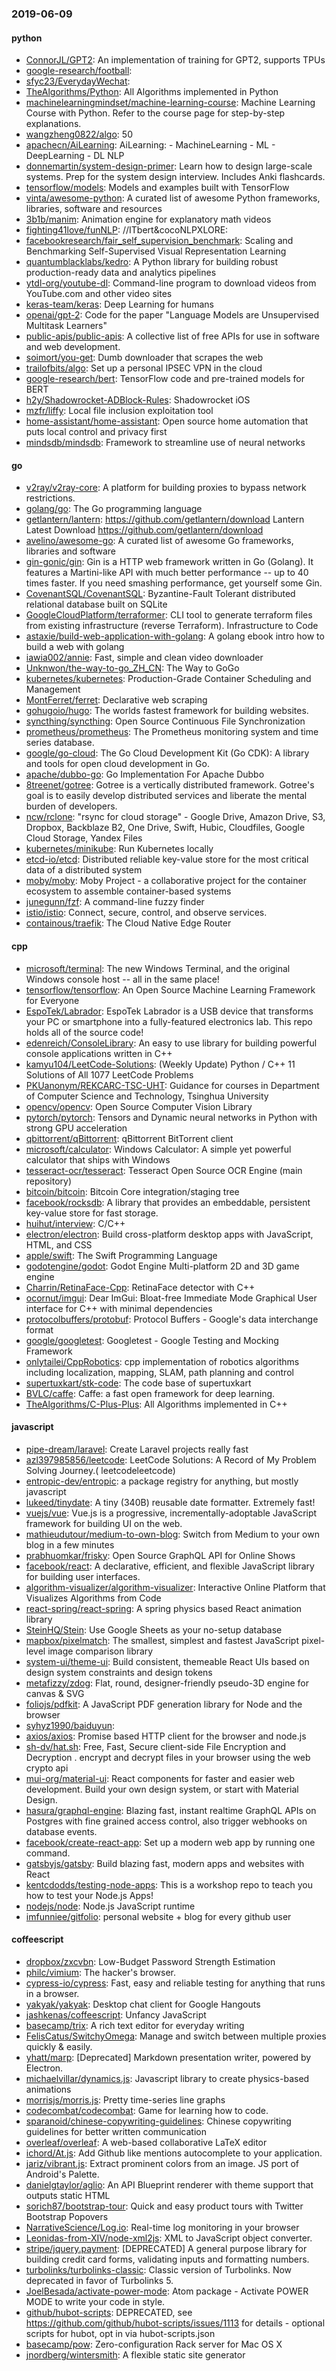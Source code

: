 ### 2019-06-09

#### python
* [ConnorJL/GPT2](https://github.com/ConnorJL/GPT2): An implementation of training for GPT2, supports TPUs
* [google-research/football](https://github.com/google-research/football): 
* [sfyc23/EverydayWechat](https://github.com/sfyc23/EverydayWechat): 
* [TheAlgorithms/Python](https://github.com/TheAlgorithms/Python): All Algorithms implemented in Python
* [machinelearningmindset/machine-learning-course](https://github.com/machinelearningmindset/machine-learning-course):  Machine Learning Course with Python. Refer to the course page for step-by-step explanations.
* [wangzheng0822/algo](https://github.com/wangzheng0822/algo): 50
* [apachecn/AiLearning](https://github.com/apachecn/AiLearning): AiLearning:  - MachineLearning - ML - DeepLearning - DL NLP
* [donnemartin/system-design-primer](https://github.com/donnemartin/system-design-primer): Learn how to design large-scale systems. Prep for the system design interview. Includes Anki flashcards.
* [tensorflow/models](https://github.com/tensorflow/models): Models and examples built with TensorFlow
* [vinta/awesome-python](https://github.com/vinta/awesome-python): A curated list of awesome Python frameworks, libraries, software and resources
* [3b1b/manim](https://github.com/3b1b/manim): Animation engine for explanatory math videos
* [fighting41love/funNLP](https://github.com/fighting41love/funNLP): //ITbert&cocoNLPXLORE:
* [facebookresearch/fair_self_supervision_benchmark](https://github.com/facebookresearch/fair_self_supervision_benchmark): Scaling and Benchmarking Self-Supervised Visual Representation Learning
* [quantumblacklabs/kedro](https://github.com/quantumblacklabs/kedro): A Python library for building robust production-ready data and analytics pipelines
* [ytdl-org/youtube-dl](https://github.com/ytdl-org/youtube-dl): Command-line program to download videos from YouTube.com and other video sites
* [keras-team/keras](https://github.com/keras-team/keras): Deep Learning for humans
* [openai/gpt-2](https://github.com/openai/gpt-2): Code for the paper "Language Models are Unsupervised Multitask Learners"
* [public-apis/public-apis](https://github.com/public-apis/public-apis): A collective list of free APIs for use in software and web development.
* [soimort/you-get](https://github.com/soimort/you-get):  Dumb downloader that scrapes the web
* [trailofbits/algo](https://github.com/trailofbits/algo): Set up a personal IPSEC VPN in the cloud
* [google-research/bert](https://github.com/google-research/bert): TensorFlow code and pre-trained models for BERT
* [h2y/Shadowrocket-ADBlock-Rules](https://github.com/h2y/Shadowrocket-ADBlock-Rules):  Shadowrocket  iOS 
* [mzfr/liffy](https://github.com/mzfr/liffy): Local file inclusion exploitation tool
* [home-assistant/home-assistant](https://github.com/home-assistant/home-assistant):  Open source home automation that puts local control and privacy first
* [mindsdb/mindsdb](https://github.com/mindsdb/mindsdb): Framework to streamline use of neural networks

#### go
* [v2ray/v2ray-core](https://github.com/v2ray/v2ray-core): A platform for building proxies to bypass network restrictions.
* [golang/go](https://github.com/golang/go): The Go programming language
* [getlantern/lantern](https://github.com/getlantern/lantern):  https://github.com/getlantern/download  Lantern Latest Download https://github.com/getlantern/download 
* [avelino/awesome-go](https://github.com/avelino/awesome-go): A curated list of awesome Go frameworks, libraries and software
* [gin-gonic/gin](https://github.com/gin-gonic/gin): Gin is a HTTP web framework written in Go (Golang). It features a Martini-like API with much better performance -- up to 40 times faster. If you need smashing performance, get yourself some Gin.
* [CovenantSQL/CovenantSQL](https://github.com/CovenantSQL/CovenantSQL): Byzantine-Fault Tolerant distributed relational database built on SQLite
* [GoogleCloudPlatform/terraformer](https://github.com/GoogleCloudPlatform/terraformer): CLI tool to generate terraform files from existing infrastructure (reverse Terraform). Infrastructure to Code
* [astaxie/build-web-application-with-golang](https://github.com/astaxie/build-web-application-with-golang): A golang ebook intro how to build a web with golang
* [iawia002/annie](https://github.com/iawia002/annie):  Fast, simple and clean video downloader
* [Unknwon/the-way-to-go_ZH_CN](https://github.com/Unknwon/the-way-to-go_ZH_CN): The Way to GoGo 
* [kubernetes/kubernetes](https://github.com/kubernetes/kubernetes): Production-Grade Container Scheduling and Management
* [MontFerret/ferret](https://github.com/MontFerret/ferret): Declarative web scraping
* [gohugoio/hugo](https://github.com/gohugoio/hugo): The worlds fastest framework for building websites.
* [syncthing/syncthing](https://github.com/syncthing/syncthing): Open Source Continuous File Synchronization
* [prometheus/prometheus](https://github.com/prometheus/prometheus): The Prometheus monitoring system and time series database.
* [google/go-cloud](https://github.com/google/go-cloud): The Go Cloud Development Kit (Go CDK): A library and tools for open cloud development in Go.
* [apache/dubbo-go](https://github.com/apache/dubbo-go): Go Implementation For Apache Dubbo
* [8treenet/gotree](https://github.com/8treenet/gotree): Gotree is a vertically distributed framework. Gotree's goal is to easily develop distributed services and liberate the mental burden of developers.
* [ncw/rclone](https://github.com/ncw/rclone): "rsync for cloud storage" - Google Drive, Amazon Drive, S3, Dropbox, Backblaze B2, One Drive, Swift, Hubic, Cloudfiles, Google Cloud Storage, Yandex Files
* [kubernetes/minikube](https://github.com/kubernetes/minikube): Run Kubernetes locally
* [etcd-io/etcd](https://github.com/etcd-io/etcd): Distributed reliable key-value store for the most critical data of a distributed system
* [moby/moby](https://github.com/moby/moby): Moby Project - a collaborative project for the container ecosystem to assemble container-based systems
* [junegunn/fzf](https://github.com/junegunn/fzf):  A command-line fuzzy finder
* [istio/istio](https://github.com/istio/istio): Connect, secure, control, and observe services.
* [containous/traefik](https://github.com/containous/traefik): The Cloud Native Edge Router

#### cpp
* [microsoft/terminal](https://github.com/microsoft/terminal): The new Windows Terminal, and the original Windows console host -- all in the same place!
* [tensorflow/tensorflow](https://github.com/tensorflow/tensorflow): An Open Source Machine Learning Framework for Everyone
* [EspoTek/Labrador](https://github.com/EspoTek/Labrador): EspoTek Labrador is a USB device that transforms your PC or smartphone into a fully-featured electronics lab. This repo holds all of the source code!
* [edenreich/ConsoleLibrary](https://github.com/edenreich/ConsoleLibrary): An easy to use library for building powerful console applications written in C++
* [kamyu104/LeetCode-Solutions](https://github.com/kamyu104/LeetCode-Solutions): (Weekly Update) Python / C++ 11 Solutions of All 1077 LeetCode Problems
* [PKUanonym/REKCARC-TSC-UHT](https://github.com/PKUanonym/REKCARC-TSC-UHT):  Guidance for courses in Department of Computer Science and Technology, Tsinghua University
* [opencv/opencv](https://github.com/opencv/opencv): Open Source Computer Vision Library
* [pytorch/pytorch](https://github.com/pytorch/pytorch): Tensors and Dynamic neural networks in Python with strong GPU acceleration
* [qbittorrent/qBittorrent](https://github.com/qbittorrent/qBittorrent): qBittorrent BitTorrent client
* [microsoft/calculator](https://github.com/microsoft/calculator): Windows Calculator: A simple yet powerful calculator that ships with Windows
* [tesseract-ocr/tesseract](https://github.com/tesseract-ocr/tesseract): Tesseract Open Source OCR Engine (main repository)
* [bitcoin/bitcoin](https://github.com/bitcoin/bitcoin): Bitcoin Core integration/staging tree
* [facebook/rocksdb](https://github.com/facebook/rocksdb): A library that provides an embeddable, persistent key-value store for fast storage.
* [huihut/interview](https://github.com/huihut/interview):  C/C++ 
* [electron/electron](https://github.com/electron/electron): Build cross-platform desktop apps with JavaScript, HTML, and CSS
* [apple/swift](https://github.com/apple/swift): The Swift Programming Language
* [godotengine/godot](https://github.com/godotengine/godot): Godot Engine  Multi-platform 2D and 3D game engine
* [Charrin/RetinaFace-Cpp](https://github.com/Charrin/RetinaFace-Cpp): RetinaFace detector with C++
* [ocornut/imgui](https://github.com/ocornut/imgui): Dear ImGui: Bloat-free Immediate Mode Graphical User interface for C++ with minimal dependencies
* [protocolbuffers/protobuf](https://github.com/protocolbuffers/protobuf): Protocol Buffers - Google's data interchange format
* [google/googletest](https://github.com/google/googletest): Googletest - Google Testing and Mocking Framework
* [onlytailei/CppRobotics](https://github.com/onlytailei/CppRobotics): cpp implementation of robotics algorithms including localization, mapping, SLAM, path planning and control
* [supertuxkart/stk-code](https://github.com/supertuxkart/stk-code): The code base of supertuxkart
* [BVLC/caffe](https://github.com/BVLC/caffe): Caffe: a fast open framework for deep learning.
* [TheAlgorithms/C-Plus-Plus](https://github.com/TheAlgorithms/C-Plus-Plus): All Algorithms implemented in C++

#### javascript
* [pipe-dream/laravel](https://github.com/pipe-dream/laravel): Create Laravel projects really fast
* [azl397985856/leetcode](https://github.com/azl397985856/leetcode): LeetCode Solutions: A Record of My Problem Solving Journey.( leetcodeleetcode)
* [entropic-dev/entropic](https://github.com/entropic-dev/entropic):   a package registry for anything, but mostly javascript   
* [lukeed/tinydate](https://github.com/lukeed/tinydate): A tiny (340B) reusable date formatter. Extremely fast!
* [vuejs/vue](https://github.com/vuejs/vue):  Vue.js is a progressive, incrementally-adoptable JavaScript framework for building UI on the web.
* [mathieudutour/medium-to-own-blog](https://github.com/mathieudutour/medium-to-own-blog): Switch from Medium to your own blog in a few minutes
* [prabhuomkar/frisky](https://github.com/prabhuomkar/frisky): Open Source GraphQL API for Online Shows
* [facebook/react](https://github.com/facebook/react): A declarative, efficient, and flexible JavaScript library for building user interfaces.
* [algorithm-visualizer/algorithm-visualizer](https://github.com/algorithm-visualizer/algorithm-visualizer): Interactive Online Platform that Visualizes Algorithms from Code
* [react-spring/react-spring](https://github.com/react-spring/react-spring):  A spring physics based React animation library
* [SteinHQ/Stein](https://github.com/SteinHQ/Stein): Use Google Sheets as your no-setup database
* [mapbox/pixelmatch](https://github.com/mapbox/pixelmatch): The smallest, simplest and fastest JavaScript pixel-level image comparison library
* [system-ui/theme-ui](https://github.com/system-ui/theme-ui): Build consistent, themeable React UIs based on design system constraints and design tokens
* [metafizzy/zdog](https://github.com/metafizzy/zdog): Flat, round, designer-friendly pseudo-3D engine for canvas & SVG
* [foliojs/pdfkit](https://github.com/foliojs/pdfkit): A JavaScript PDF generation library for Node and the browser
* [syhyz1990/baiduyun](https://github.com/syhyz1990/baiduyun):  
* [axios/axios](https://github.com/axios/axios): Promise based HTTP client for the browser and node.js
* [sh-dv/hat.sh](https://github.com/sh-dv/hat.sh): Free, Fast, Secure client-side File Encryption and Decryption . encrypt and decrypt files in your browser using the web crypto api
* [mui-org/material-ui](https://github.com/mui-org/material-ui): React components for faster and easier web development. Build your own design system, or start with Material Design.
* [hasura/graphql-engine](https://github.com/hasura/graphql-engine): Blazing fast, instant realtime GraphQL APIs on Postgres with fine grained access control, also trigger webhooks on database events.
* [facebook/create-react-app](https://github.com/facebook/create-react-app): Set up a modern web app by running one command.
* [gatsbyjs/gatsby](https://github.com/gatsbyjs/gatsby): Build blazing fast, modern apps and websites with React
* [kentcdodds/testing-node-apps](https://github.com/kentcdodds/testing-node-apps): This is a workshop repo to teach you how to test your Node.js Apps!
* [nodejs/node](https://github.com/nodejs/node): Node.js JavaScript runtime 
* [imfunniee/gitfolio](https://github.com/imfunniee/gitfolio): personal website + blog for every github user

#### coffeescript
* [dropbox/zxcvbn](https://github.com/dropbox/zxcvbn): Low-Budget Password Strength Estimation
* [philc/vimium](https://github.com/philc/vimium): The hacker's browser.
* [cypress-io/cypress](https://github.com/cypress-io/cypress): Fast, easy and reliable testing for anything that runs in a browser.
* [yakyak/yakyak](https://github.com/yakyak/yakyak): Desktop chat client for Google Hangouts
* [jashkenas/coffeescript](https://github.com/jashkenas/coffeescript): Unfancy JavaScript
* [basecamp/trix](https://github.com/basecamp/trix): A rich text editor for everyday writing
* [FelisCatus/SwitchyOmega](https://github.com/FelisCatus/SwitchyOmega): Manage and switch between multiple proxies quickly & easily.
* [yhatt/marp](https://github.com/yhatt/marp): [Deprecated] Markdown presentation writer, powered by Electron.
* [michaelvillar/dynamics.js](https://github.com/michaelvillar/dynamics.js): Javascript library to create physics-based animations
* [morrisjs/morris.js](https://github.com/morrisjs/morris.js): Pretty time-series line graphs
* [codecombat/codecombat](https://github.com/codecombat/codecombat): Game for learning how to code.
* [sparanoid/chinese-copywriting-guidelines](https://github.com/sparanoid/chinese-copywriting-guidelines): Chinese copywriting guidelines for better written communication
* [overleaf/overleaf](https://github.com/overleaf/overleaf): A web-based collaborative LaTeX editor
* [ichord/At.js](https://github.com/ichord/At.js): Add Github like mentions autocomplete to your application.
* [jariz/vibrant.js](https://github.com/jariz/vibrant.js): Extract prominent colors from an image. JS port of Android's Palette.
* [danielgtaylor/aglio](https://github.com/danielgtaylor/aglio): An API Blueprint renderer with theme support that outputs static HTML
* [sorich87/bootstrap-tour](https://github.com/sorich87/bootstrap-tour): Quick and easy product tours with Twitter Bootstrap Popovers
* [NarrativeScience/Log.io](https://github.com/NarrativeScience/Log.io): Real-time log monitoring in your browser
* [Leonidas-from-XIV/node-xml2js](https://github.com/Leonidas-from-XIV/node-xml2js): XML to JavaScript object converter.
* [stripe/jquery.payment](https://github.com/stripe/jquery.payment): [DEPRECATED] A general purpose library for building credit card forms, validating inputs and formatting numbers.
* [turbolinks/turbolinks-classic](https://github.com/turbolinks/turbolinks-classic): Classic version of Turbolinks. Now deprecated in favor of Turbolinks 5.
* [JoelBesada/activate-power-mode](https://github.com/JoelBesada/activate-power-mode): Atom package - Activate POWER MODE to write your code in style.
* [github/hubot-scripts](https://github.com/github/hubot-scripts): DEPRECATED, see https://github.com/github/hubot-scripts/issues/1113 for details - optional scripts for hubot, opt in via hubot-scripts.json
* [basecamp/pow](https://github.com/basecamp/pow): Zero-configuration Rack server for Mac OS X
* [jnordberg/wintersmith](https://github.com/jnordberg/wintersmith): A flexible static site generator
